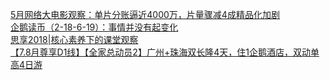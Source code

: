  
[5月网络大电影观察：单片分账逼近4000万，片量骤减4成精品化加剧](http://www.dianyue.me/archives/040/0t1eazf75ymhbprl/)  
[企鹅读币（2-18-6-19）：事情并没有起变化](http://www.dianyue.me/archives/713/y3xhm680jmy70rz4/)  
[思享2018|核心素养下的课堂观察](http://www.dianyue.me/archives/564/5enekmo8lsv2ytyv/)  
[【7.8月尊享D1线】【全家总动员2】广州+珠海双长隆4天，住1企鹅酒店，双动单高4日游](http://www.dianyue.me/archives/132/0j2vmr90vzxcin49/)